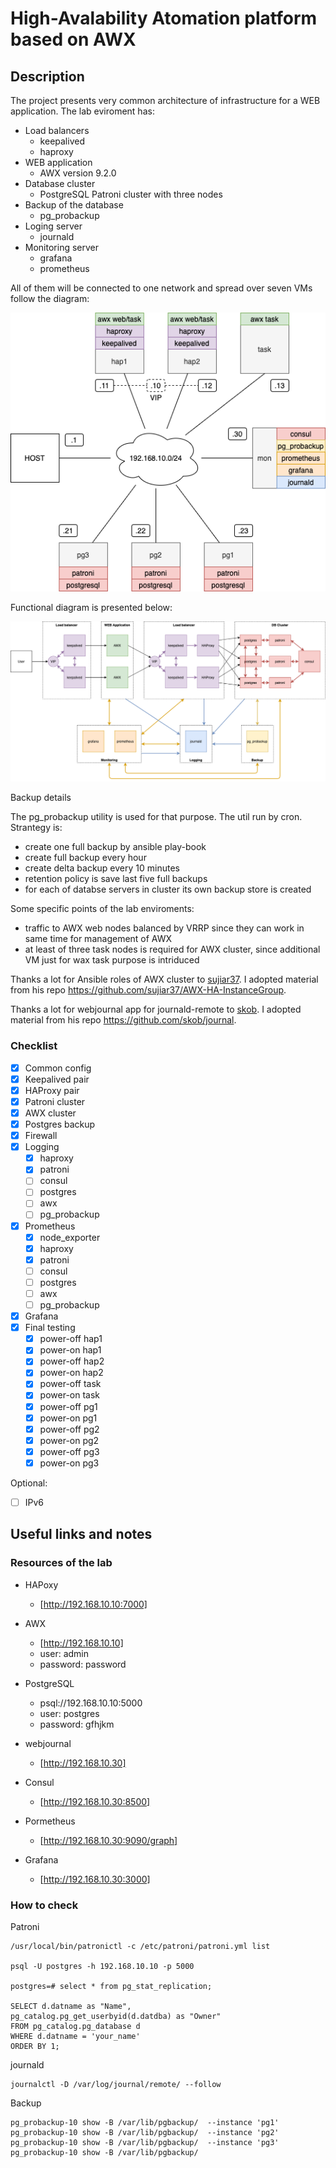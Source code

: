 # High-Avalability Atomation platform based on AWX

## Description

The project presents very common architecture of infrastructure for a WEB application. 
The lab eviroment has:
* Load balancers
  - keepalived
  - haproxy
* WEB application
  - AWX version 9.2.0
* Database cluster
  - PostgreSQL Patroni cluster with three nodes
* Backup of the database
  - pg_probackup
* Loging server
  - journald
* Monitoring server
  - grafana
  - prometheus

All of them will be connected to one network and spread over seven VMs follow the diagram:

![network diagram](diagrams/network_diagram.png)

Functional diagram is presented below:

![functional diagram](diagrams/functional_diagram.png)

Backup details

The pg_probackup utility is used for that purpose. The util run by cron. Strantegy is:
- create one full backup by ansible play-book
- create full backup every hour
- create delta backup every 10 minutes
- retention policy is save last five full backups
- for each of databse servers in cluster its own backup store is created

Some specific points of the lab enviroments:
- traffic to AWX web nodes balanced by VRRP since they can work in same time for management of AWX
- at least of three task nodes is required for AWX cluster, since additional VM just for wax task purpose is intriduced

Thanks a lot for Ansible roles of AWX cluster to [sujiar37](https://github.com/sujiar37). I adopted material from his repo https://github.com/sujiar37/AWX-HA-InstanceGroup.

Thanks a lot for webjournal app for journald-remote to [skob](https://github.com/skob). I adopted material from his repo https://github.com/skob/journal.

### Checklist

* [x] Common config
* [x] Keepalived pair
* [x] HAProxy pair
* [x] Patroni cluster
* [x] AWX cluster
* [x] Postgres backup
* [x] Firewall
* [x] Logging
  - [x] haproxy
  - [x] patroni
  - [ ] consul
  - [ ] postgres
  - [ ] awx
  - [ ] pg_probackup
* [x] Prometheus
  - [x] node_exporter
  - [x] haproxy
  - [x] patroni
  - [ ] consul
  - [ ] postgres
  - [ ] awx
  - [ ] pg_probackup
* [x] Grafana
* [x] Final testing
  - [x] power-off hap1
  - [x] power-on  hap1
  - [x] power-off hap2
  - [x] power-on  hap2
  - [x] power-off task
  - [x] power-on  task
  - [x] power-off pg1
  - [x] power-on  pg1
  - [x] power-off pg2
  - [x] power-on  pg2
  - [x] power-off pg3
  - [x] power-on  pg3

Optional:
* [ ] IPv6

## Useful links and notes

### Resources of the lab

* HAPoxy
  - [http://192.168.10.10:7000]

* AWX
  - [http://192.168.10.10]
  - user: admin
  - password: password

* PostgreSQL
  - psql://192.168.10.10:5000
  - user: postgres
  - password: gfhjkm

* webjournal
  - [http://192.168.10.30]
  
* Consul
  - [http://192.168.10.30:8500]

* Pormetheus
  - [http://192.168.10.30:9090/graph]

* Grafana
  - [http://192.168.10.30:3000]

### How to check

Patroni
```
/usr/local/bin/patronictl -c /etc/patroni/patroni.yml list

psql -U postgres -h 192.168.10.10 -p 5000

postgres=# select * from pg_stat_replication;

SELECT d.datname as "Name",
pg_catalog.pg_get_userbyid(d.datdba) as "Owner"
FROM pg_catalog.pg_database d
WHERE d.datname = 'your_name'
ORDER BY 1;
```

journald
```
journalctl -D /var/log/journal/remote/ --follow
```

Backup
```
pg_probackup-10 show -B /var/lib/pgbackup/  --instance 'pg1'
pg_probackup-10 show -B /var/lib/pgbackup/  --instance 'pg2'
pg_probackup-10 show -B /var/lib/pgbackup/  --instance 'pg3'
pg_probackup-10 show -B /var/lib/pgbackup/
```
